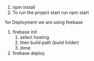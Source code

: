 1. npm install
2. To run the project start run npm start

for Deployment we are using firebase

1. firebase init
   1. select hosting
   2. then build path (build folder)
   3. done
2. firebase deploy
